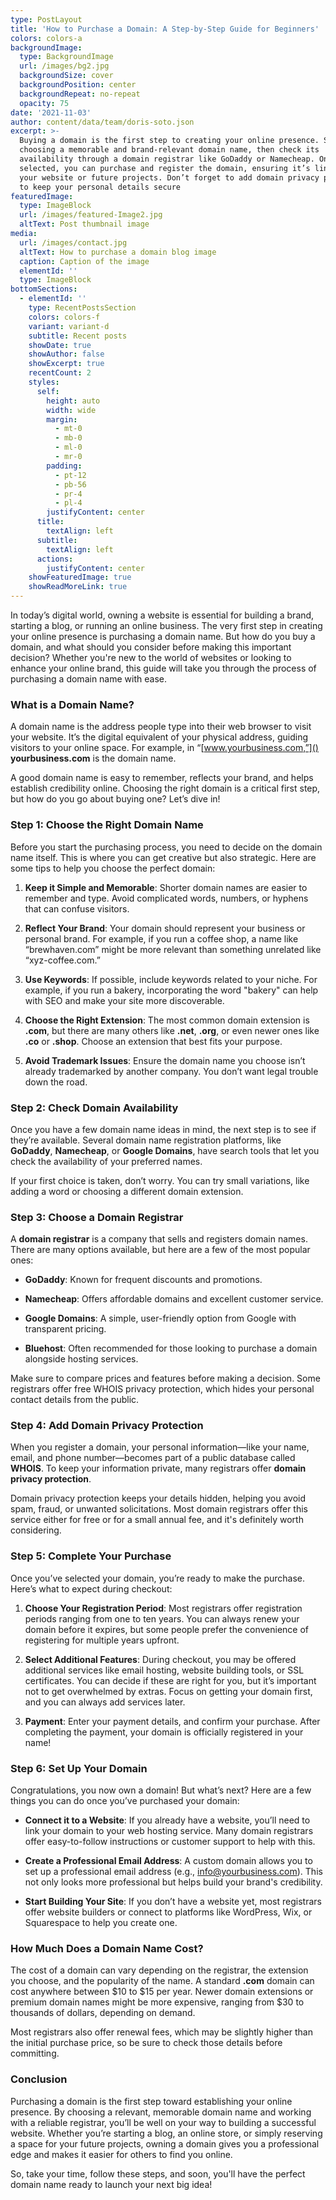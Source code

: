 ```yaml
---
type: PostLayout
title: 'How to Purchase a Domain: A Step-by-Step Guide for Beginners'
colors: colors-a
backgroundImage:
  type: BackgroundImage
  url: /images/bg2.jpg
  backgroundSize: cover
  backgroundPosition: center
  backgroundRepeat: no-repeat
  opacity: 75
date: '2021-11-03'
author: content/data/team/doris-soto.json
excerpt: >-
  Buying a domain is the first step to creating your online presence. Start by
  choosing a memorable and brand-relevant domain name, then check its
  availability through a domain registrar like GoDaddy or Namecheap. Once
  selected, you can purchase and register the domain, ensuring it’s linked to
  your website or future projects. Don’t forget to add domain privacy protection
  to keep your personal details secure
featuredImage:
  type: ImageBlock
  url: /images/featured-Image2.jpg
  altText: Post thumbnail image
media:
  url: /images/contact.jpg
  altText: How to purchase a domain blog image
  caption: Caption of the image
  elementId: ''
  type: ImageBlock
bottomSections:
  - elementId: ''
    type: RecentPostsSection
    colors: colors-f
    variant: variant-d
    subtitle: Recent posts
    showDate: true
    showAuthor: false
    showExcerpt: true
    recentCount: 2
    styles:
      self:
        height: auto
        width: wide
        margin:
          - mt-0
          - mb-0
          - ml-0
          - mr-0
        padding:
          - pt-12
          - pb-56
          - pr-4
          - pl-4
        justifyContent: center
      title:
        textAlign: left
      subtitle:
        textAlign: left
      actions:
        justifyContent: center
    showFeaturedImage: true
    showReadMoreLink: true
---
```

In today’s digital world, owning a website is essential for building a brand, starting a blog, or running an online business. The very first step in creating your online presence is purchasing a domain name. But how do you buy a domain, and what should you consider before making this important decision? Whether you're new to the world of websites or looking to enhance your online brand, this guide will take you through the process of purchasing a domain name with ease.

### What is a Domain Name?

A domain name is the address people type into their web browser to visit your website. It’s the digital equivalent of your physical address, guiding visitors to your online space. For example, in “[www.yourbusiness.com,”]() **yourbusiness.com** is the domain name.

A good domain name is easy to remember, reflects your brand, and helps establish credibility online. Choosing the right domain is a critical first step, but how do you go about buying one? Let’s dive in!

### Step 1: Choose the Right Domain Name

Before you start the purchasing process, you need to decide on the domain name itself. This is where you can get creative but also strategic. Here are some tips to help you choose the perfect domain:

1.  **Keep it Simple and Memorable**: Shorter domain names are easier to remember and type. Avoid complicated words, numbers, or hyphens that can confuse visitors.

2.  **Reflect Your Brand**: Your domain should represent your business or personal brand. For example, if you run a coffee shop, a name like “brewhaven.com” might be more relevant than something unrelated like “xyz-coffee.com.”

3.  **Use Keywords**: If possible, include keywords related to your niche. For example, if you run a bakery, incorporating the word "bakery" can help with SEO and make your site more discoverable.

4.  **Choose the Right Extension**: The most common domain extension is **.com**, but there are many others like **.net**, **.org**, or even newer ones like **.co** or **.shop**. Choose an extension that best fits your purpose.

5.  **Avoid Trademark Issues**: Ensure the domain name you choose isn’t already trademarked by another company. You don’t want legal trouble down the road.

### Step 2: Check Domain Availability

Once you have a few domain name ideas in mind, the next step is to see if they’re available. Several domain name registration platforms, like **GoDaddy**, **Namecheap**, or **Google Domains**, have search tools that let you check the availability of your preferred names.

If your first choice is taken, don’t worry. You can try small variations, like adding a word or choosing a different domain extension.

### Step 3: Choose a Domain Registrar

A **domain registrar** is a company that sells and registers domain names. There are many options available, but here are a few of the most popular ones:

*   **GoDaddy**: Known for frequent discounts and promotions.

*   **Namecheap**: Offers affordable domains and excellent customer service.

*   **Google Domains**: A simple, user-friendly option from Google with transparent pricing.

*   **Bluehost**: Often recommended for those looking to purchase a domain alongside hosting services.

Make sure to compare prices and features before making a decision. Some registrars offer free WHOIS privacy protection, which hides your personal contact details from the public.

### Step 4: Add Domain Privacy Protection

When you register a domain, your personal information—like your name, email, and phone number—becomes part of a public database called **WHOIS**. To keep your information private, many registrars offer **domain privacy protection**.

Domain privacy protection keeps your details hidden, helping you avoid spam, fraud, or unwanted solicitations. Most domain registrars offer this service either for free or for a small annual fee, and it's definitely worth considering.

### Step 5: Complete Your Purchase

Once you’ve selected your domain, you’re ready to make the purchase. Here’s what to expect during checkout:

1.  **Choose Your Registration Period**: Most registrars offer registration periods ranging from one to ten years. You can always renew your domain before it expires, but some people prefer the convenience of registering for multiple years upfront.

2.  **Select Additional Features**: During checkout, you may be offered additional services like email hosting, website building tools, or SSL certificates. You can decide if these are right for you, but it’s important not to get overwhelmed by extras. Focus on getting your domain first, and you can always add services later.

3.  **Payment**: Enter your payment details, and confirm your purchase. After completing the payment, your domain is officially registered in your name!

### Step 6: Set Up Your Domain

Congratulations, you now own a domain! But what’s next? Here are a few things you can do once you’ve purchased your domain:

*   **Connect it to a Website**: If you already have a website, you’ll need to link your domain to your web hosting service. Many domain registrars offer easy-to-follow instructions or customer support to help with this.

*   **Create a Professional Email Address**: A custom domain allows you to set up a professional email address (e.g., [info@yourbusiness.com]()). This not only looks more professional but helps build your brand's credibility.

*   **Start Building Your Site**: If you don’t have a website yet, most registrars offer website builders or connect to platforms like WordPress, Wix, or Squarespace to help you create one.

### How Much Does a Domain Name Cost?

The cost of a domain can vary depending on the registrar, the extension you choose, and the popularity of the name. A standard **.com** domain can cost anywhere between $10 to $15 per year. Newer domain extensions or premium domain names might be more expensive, ranging from $30 to thousands of dollars, depending on demand.

Most registrars also offer renewal fees, which may be slightly higher than the initial purchase price, so be sure to check those details before committing.

### Conclusion

Purchasing a domain is the first step toward establishing your online presence. By choosing a relevant, memorable domain name and working with a reliable registrar, you’ll be well on your way to building a successful website. Whether you’re starting a blog, an online store, or simply reserving a space for your future projects, owning a domain gives you a professional edge and makes it easier for others to find you online.

So, take your time, follow these steps, and soon, you'll have the perfect domain name ready to launch your next big idea!
